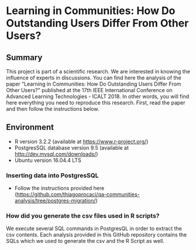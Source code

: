 # Learning in Communities: How Do Outstanding Users Differ From Other Users?

## Summary
This project is part of a scientific research. We are interested in knowing the influence of experts in discussions.
You can find here the analysis of the paper "Learning in Communities: How Do Outstanding Users Differ From Other Users?" published at the 17th IEEE International Conference on Advanced Learning Technologies - ICALT 2018.
In other words, you will find here everything you need to reproduce this research.
First, read the paper and then follow the instructions below.

## Environment
- R version 3.2.2 (available at https://www.r-project.org/)
- PostgresSQL database version 9.5 (available at http://dev.mysql.com/downloads/)
- Ubuntu version 16.04.4 LTS

### Inserting data into PostgresSQL
- Follow the instructions provided here (https://github.com/thiagoprocaci/qa-communities-analysis/tree/postgres-migration/)

### How did you generate the csv files used in R scripts?

We execute several SQL commands in PostgresQL in order to extract the csv contents.
Each analysis provided in this GitHub repository contains the SQLs which we used to generate the csv and the R Script as well.

